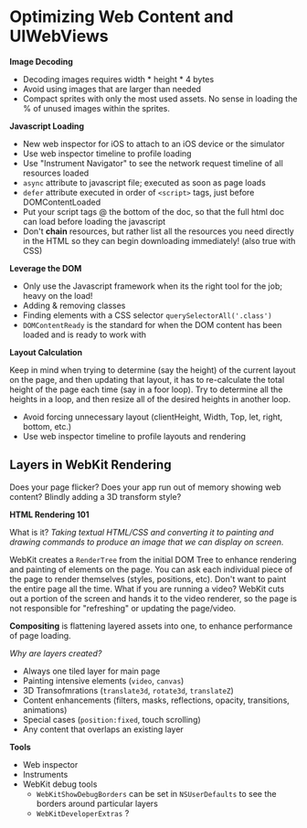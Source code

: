 Optimizing Web Content and UIWebViews
=========

**Image Decoding**

* Decoding images requires width * height * 4 bytes
* Avoid using images that are larger than needed
* Compact sprites with only the most used assets.  No sense in loading the % of unused images within the sprites.

**Javascript Loading**

* New web inspector for iOS to attach to an iOS device or the simulator
* Use web inspector timeline to profile loading
* Use "Instrument Navigator" to see the network request timeline of all resources loaded 
* ```async``` attribute to javascript file; executed as soon as page loads
* ```defer``` attribute executed in order of ```<script>``` tags, just before DOMContentLoaded
* Put your script tags @ the bottom of the doc, so that the full html doc can load before loading the javascript
* Don't **chain** resources, but rather list all the resources you need directly in the HTML so they can begin downloading immediately! (also true with CSS)

**Leverage the DOM**

* Only use the Javascript framework when its the right tool for the job; heavy on the load!
* Adding & removing classes
* Finding elements with a CSS selector ```querySelectorAll('.class')```
* ```DOMContentReady``` is the standard for when the DOM content has been loaded and is ready to work with

**Layout Calculation**

Keep in mind when trying to determine (say the height) of the current layout on the page, and then updating that layout, it has to re-calculate the total height of the page each time (say in a foor loop).  Try to determine all the heights in a loop, and then resize all of the desired heights in another loop.

* Avoid forcing unnecessary layout (clientHeight, Width, Top, let, right, bottom, etc.)
* Use web inspector timeline to profile layouts and rendering

Layers in WebKit Rendering
-----

Does your page flicker?  Does your app run out of memory showing web content?  Blindly adding a 3D transform style?

**HTML Rendering 101**

What is it? *Taking textual HTML/CSS and converting it to painting and drawing commands to produce an image that we can display on screen.*

WebKit creates a ```RenderTree``` from the initial DOM Tree to enhance rendering and painting of elements on the page.  You can ask each individual piece of the page to render themselves (styles, positions, etc).  Don't want to paint the entire page all the time.  What if you are running a video?  WebKit cuts out a portion of the screen and hands it to the video renderer, so the page is not responsible for "refreshing" or updating the page/video.

**Compositing** is flattening layered assets into one, to enhance performance of page loading.

*Why are layers created?* 

* Always one tiled layer for main page
* Painting intensive elements (```video```, ```canvas```)
* 3D Transofmrations (```translate3d```, ```rotate3d```, ```translateZ```)
* Content enhancements (filters, masks, reflections, opacity, transitions, animations)
* Special cases (```position:fixed```, touch scrolling)
* Any content that overlaps an existing layer

**Tools**

* Web inspector
* Instruments
* WebKit debug tools
    * ```WebKitShowDebugBorders``` can be set in ```NSUserDefaults``` to see the borders around particular layers
    * ```WebKitDeveloperExtras``` ?